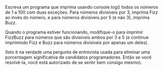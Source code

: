 Escreva um programa que imprima usando console.log() todos os números de 1 a 100 com duas exceções. Para números divisíveis por 3, imprima Fizz ao invés do número, e para números divisíveis por 5 (e não 3), imprima Buzz.

Quando o programa estiver funcionando, modifique-o para imprimir FizzBuzz para números que são divisíveis ambos por 3 e 5 (e continue imprimindo Fizz e Buzz para números divisíveis por apenas um deles).

(Isto é na verdade uma pergunta de entrevista usada para eliminar uma porcentagem significativa de candidatos programadores. Então se você resolvê-la, você está autorizado de se sentir bem consigo mesmo).